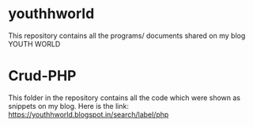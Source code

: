# youthhworld
This repository contains all the programs/ documents shared on my blog YOUTH WORLD

# Crud-PHP

This folder in the repository contains all the code which were shown as snippets on my blog.
Here is the link: <a>https://youthhworld.blogspot.in/search/label/php</a>
